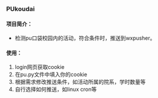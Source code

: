 ### PUkoudai
#### 项目简介：
- 检测pu口袋校园内的活动，符合条件时，推送到wxpusher。

#### 使用：
1. login网页获取cookie
2. 在pu.py文件中填入你的cookie
3. 根据需求修改推送条件，如活动所属的院系，学时数量等
4. 自行选择如何推送，如linux cron等
